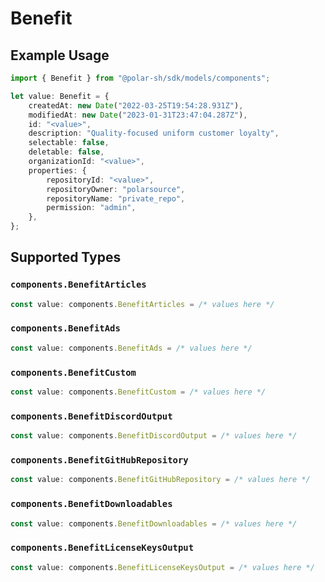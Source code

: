 # Benefit

## Example Usage

```typescript
import { Benefit } from "@polar-sh/sdk/models/components";

let value: Benefit = {
    createdAt: new Date("2022-03-25T19:54:28.931Z"),
    modifiedAt: new Date("2023-01-31T23:47:04.287Z"),
    id: "<value>",
    description: "Quality-focused uniform customer loyalty",
    selectable: false,
    deletable: false,
    organizationId: "<value>",
    properties: {
        repositoryId: "<value>",
        repositoryOwner: "polarsource",
        repositoryName: "private_repo",
        permission: "admin",
    },
};
```

## Supported Types

### `components.BenefitArticles`

```typescript
const value: components.BenefitArticles = /* values here */
```

### `components.BenefitAds`

```typescript
const value: components.BenefitAds = /* values here */
```

### `components.BenefitCustom`

```typescript
const value: components.BenefitCustom = /* values here */
```

### `components.BenefitDiscordOutput`

```typescript
const value: components.BenefitDiscordOutput = /* values here */
```

### `components.BenefitGitHubRepository`

```typescript
const value: components.BenefitGitHubRepository = /* values here */
```

### `components.BenefitDownloadables`

```typescript
const value: components.BenefitDownloadables = /* values here */
```

### `components.BenefitLicenseKeysOutput`

```typescript
const value: components.BenefitLicenseKeysOutput = /* values here */
```

